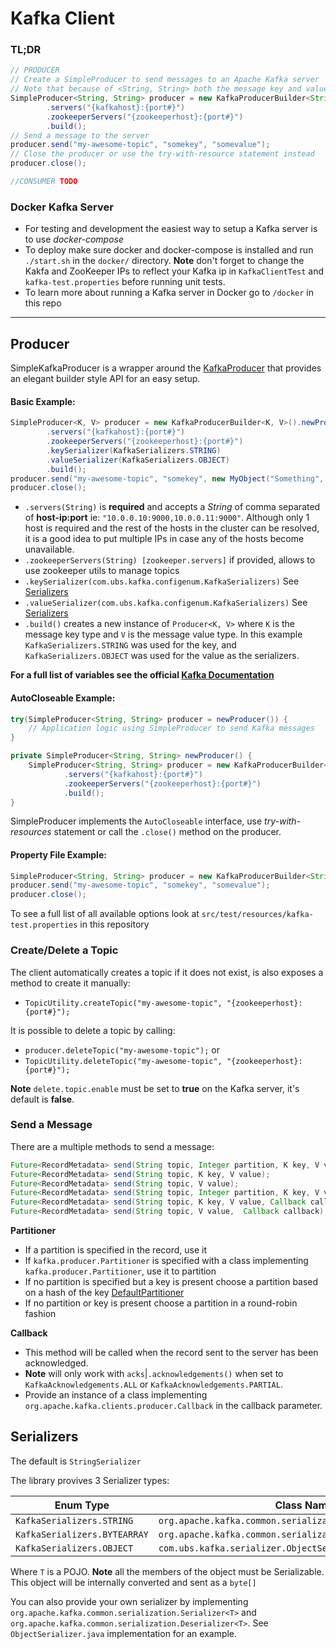 # Kafka Client
### TL;DR
```JAVA
// PRODUCER
// Create a SimpleProducer to send messages to an Apache Kafka server
// Note that because of <String, String> both the message key and value must be of String type
SimpleProducer<String, String> producer = new KafkaProducerBuilder<String, String>().newProducer()
        .servers("{kafkahost}:{port#}")
        .zookeeperServers("{zookeeperhost}:{port#}")
        .build();
// Send a message to the server
producer.send("my-awesome-topic", "somekey", "somevalue");
// Close the producer or use the try-with-resource statement instead
producer.close();

//CONSUMER TODO
```

### Docker Kafka Server
* For testing and development the easiest way to setup a Kafka server is to use *docker-compose*
* To deploy make sure docker and docker-compose is installed and run `./start.sh` in the `docker/` directory.
**Note** don't forget to change the Kakfa and ZooKeeper IPs to reflect your Kafka ip in `KafkaClientTest` and `kafka-test.properties` before running unit tests.
* To learn more about running a Kafka server in Docker go to `/docker` in this repo

---
## Producer
SimpleKafkaProducer is a wrapper around the [KafkaProducer](https://kafka.apache.org/090/javadoc/index.html?org/apache/kafka/clients/producer/KafkaProducer.html) that provides an elegant builder style API for an easy setup.

#### Basic Example:
```JAVA
SimpleProducer<K, V> producer = new KafkaProducerBuilder<K, V>().newProducer()
        .servers("{kafkahost}:{port#}")
        .zookeeperServers("{zookeeperhost}:{port#}")
        .keySerializer(KafkaSerializers.STRING)
        .valueSerializer(KafkaSerializers.OBJECT)
        .build();
producer.send("my-awesome-topic", "somekey", new MyObject("Something", "Goes", "Here", 1));
producer.close();
```

* `.servers(String)` is **required** and accepts a *String* of comma separated of **host-ip:port** ie: `"10.0.0.10:9000,10.0.0.11:9000"`. Although only 1 host is required and the rest of the hosts in the cluster can be resolved, it is a good idea to put multiple IPs in case any of the hosts become unavailable.
* `.zookeeperServers(String) [zookeeper.servers]` if provided, allows to use zookeeper utils to manage topics
* `.keySerializer(com.ubs.kafka.configenum.KafkaSerializers)` See [Serializers](#serializers)
* `.valueSerializer(com.ubs.kafka.configenum.KafkaSerializers)` See [Serializers](#serializers)
* `.build()` creates a new instance of `Producer<K, V>` where `K` is the message key type and `V` is the message value type. In this example `KafkaSerializers.STRING` was used for the key, and `KafkaSerializers.OBJECT` was used for the value as the serializers.

**For a full list of variables see the official [Kafka Documentation](http://kafka.apache.org/documentation.html#producerconfigs)**

#### AutoCloseable Example:
```JAVA
try(SimpleProducer<String, String> producer = newProducer()) {
    // Application logic using SimpleProducer to send Kafka messages
}

private SimpleProducer<String, String> newProducer() {
    SimpleProducer<String, String> producer = new KafkaProducerBuilder<String, String>().newProducer()
            .servers("{kafkahost}:{port#}")
            .zookeeperServers("{zookeeperhost}:{port#}")
            .build();
}
```
SimpleProducer implements the `AutoCloseable` interface, use *try-with-resources* statement or call the `.close()` method on the producer.

#### Property File Example:
```JAVA
SimpleProducer<String, String> producer = new KafkaProducerBuilder<String, String>().newProducerFromFile("{path-to.properties}");
producer.send("my-awesome-topic", "somekey", "somevalue");
producer.close();
```
To see a full list of all available options look at `src/test/resources/kafka-test.properties` in this repository

### <a name="serializers"></a>Create/Delete a Topic
The client automatically creates a topic if it does not exist, is also exposes a method to create it manually:
* `TopicUtility.createTopic("my-awesome-topic", "{zookeeperhost}:{port#}");`

It is possible to delete a topic by calling:
* `producer.deleteTopic("my-awesome-topic");` or
* `TopicUtility.deleteTopic("my-awesome-topic", "{zookeeperhost}:{port#}");`

**Note** `delete.topic.enable` must be set to **true** on the Kafka server, it's default is **false**.

### Send a Message
There are a multiple methods to send a message:
```JAVA
Future<RecordMetadata> send(String topic, Integer partition, K key, V value);
Future<RecordMetadata> send(String topic, K key, V value);
Future<RecordMetadata> send(String topic, V value);
Future<RecordMetadata> send(String topic, Integer partition, K key, V value, Callback callback);
Future<RecordMetadata> send(String topic, K key, V value, Callback callback);
Future<RecordMetadata> send(String topic, V value,  Callback callback);
```
**Partitioner**
* If a partition is specified in the record, use it
* If `kafka.producer.Partitioner` is specified with a class implementing `kafka.producer.Partitioner`, use it to partition
* If no partition is specified but a key is present choose a partition based on a hash of the key [DefaultPartitioner](https://apache.googlesource.com/kafka/+/trunk/clients/src/main/java/org/apache/kafka/clients/producer/internals/DefaultPartitioner.java)
* If no partition or key is present choose a partition in a round-robin fashion

**Callback**
* This method will be called when the record sent to the server has been acknowledged.
* **Note** will only work with `acks`|`.acknowledgements()` when set to `KafkaAcknowledgements.ALL` or `KafkaAcknowledgements.PARTIAL`.
* Provide an instance of a class implementing `org.apache.kafka.clients.producer.Callback` in the callback parameter.


## <a name="serializers"></a>Serializers
The default is `StringSerializer`

The library provives 3 Serializer types:

Enum Type | Class Name
------------ | -------------
`KafkaSerializers.STRING` | `org.apache.kafka.common.serialization.StringSerializer`
`KafkaSerializers.BYTEARRAY` | `org.apache.kafka.common.serialization.ByteArraySerializer`
`KafkaSerializers.OBJECT` | `com.ubs.kafka.serializer.ObjectSerializer<T>`

Where `T` is a POJO.
**Note** all the members of the object must be Serializable. This object will be internally converted and sent as a `byte[]`

You can also provide your own serializer by implementing `org.apache.kafka.common.serialization.Serializer<T>` and `org.apache.kafka.common.serialization.Deserializer<T>`. See `ObjectSerializer.java` implementation for an example.
